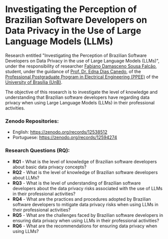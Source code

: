 # Investigating the Perception of Brazilian Software Developers on Data Privacy in the Use of Large Language Models (LLMs)

Research entitled "Investigating the Perception of Brazilian Software Developers on Data Privacy in the use of Large Language Models (LLMs)", under the responsibility of researcher [Fabiano Damasceno Sousa Falcão](https://fabianumfalco.github.io/), student, under the guidance of [Prof. Dr. Edna Dias Canedo](https://ednacanedo.github.io/), of the [Professional Postgraduate Program in Electrical Engineering (PPEE)](https://ppee.unb.br/) of the [University of Brasília (UnB)](https://www.unb.br/).

The objective of this research is to investigate the level of knowledge and understanding that Brazilian software developers have regarding data privacy when using Large Language Models (LLMs) in their professional activities.

### Zenodo Repositories:
- English: https://zenodo.org/records/12538512
- Portuguese: https://zenodo.org/records/12594274

### Research Questions (RQ):
- **RQ1** - What is the level of knowledge of Brazilian software developers about basic data privacy concepts?
- **RQ2** - What is the level of knowledge of Brazilian software developers about LLMs?
- **RQ3** - What is the level of understanding of Brazilian software developers about the data privacy risks associated with the use of LLMs in their professional activities?
- **RQ4** - What are the practices and procedures adopted by Brazilian software developers to mitigate data privacy risks when using LLMs in their professional activities?
- **RQ5** - What are the challenges faced by Brazilian software developers in ensuring data privacy when using LLMs in their professional activities?
- **RQ6** - What are the recommendations for ensuring data privacy when using LLMs?

